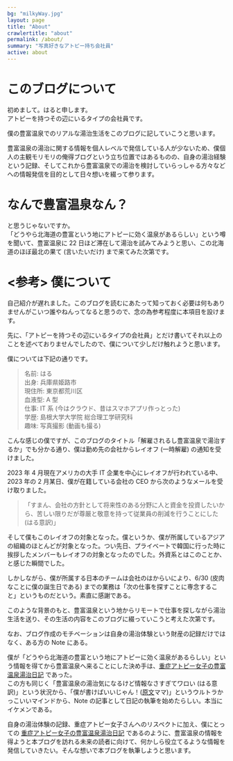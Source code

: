 ```yaml
---
bg: "milkyWay.jpg"
layout: page
title: "About"
crawlertitle: "about"
permalink: /about/
summary: "写真好きなアトピー持ち会社員"
active: about
---
```


# このブログについて

初めまして。はると申します。
<br>
アトピーを持つその辺にいるタイプの会社員です。

僕の豊富温泉でのリアルな湯治生活をこのブログに記していこうと思います。

豊富温泉の湯治に関する情報を個人レベルで発信している人が少ないため、僕個人の主観モリモリの俺得ブログという立ち位置ではあるものの、自身の湯治経験という記録、そしてこれから豊富温泉での湯治を検討していらっしゃる方々などへの情報発信を目的として日々想いを綴って参ります。

# なんで豊富温泉なん？

と思うじゃないですか。
<br>
「どうやら北海道の豊富という地にアトピーに効く温泉があるらしい」という噂を聞いて、豊富温泉に 22 日ほど滞在して湯治を試みてみようと思い、この北海道のほぼ最北の果て (言いたいだけ) まで来てみた次第です。

# <参考> 僕について

自己紹介が遅れました。このブログを読むにあたって知っておく必要は何もありませんがこいつ誰やねんってなると思うので、念の為参考程度に本項目を設けます。

先に、「アトピーを持つその辺にいるタイプの会社員」とだけ書いてそれ以上のことを述べておりませんでしたので、僕について少しだけ触れようと思います。

僕については下記の通りです。
> 名前: はる <br>
出身: 兵庫県姫路市 <br>
現住所: 東京都荒川区 <br>
血液型: A 型 <br>
仕事: IT 系 (今はクラウド、昔はスマホアプリ作っとった) <br>
学歴: 島根大学大学院 総合理工学研究科 <br>
趣味: 写真撮影 (動画も撮る) <br>


こんな感じの僕ですが、このブログのタイトル「解雇されるし豊富温泉で湯治するか」でも分かる通り、僕は勤め先の会社からレイオフ (一時解雇) の通知を受けました。

2023 年 4 月現在アメリカの大手 IT 企業を中心にレイオフが行われている中、2023 年の 2 月某日、僕が在籍している会社の CEO から次のようなメールを受け取りました。

>「すまん、会社の方針として将来性のある分野に人と資金を投資したいから、苦しい限りだが尊厳と敬意を持って従業員の削減を行うことにした (はる意訳)」

そして僕もこのレイオフの対象となった。僕というか、僕が所属しているアジアの組織のほとんどが対象となった。つい先日、プライベートで韓国に行った時に挨拶したメンバーもレイオフの対象となったのでした。外資系とはこのことか、と感じた瞬間でした。

しかしながら、僕が所属する日本のチームは会社のはからいにより、6/30 (皮肉なことに僕の誕生日である) までの業務は「次の仕事を探すことに専念すること」というものだという。素直に感謝である。

このような背景のもと、豊富温泉という地からリモートで仕事を探しながら湯治生活を送り、その生活の内容をこのブログに綴っていこうと考えた次第です。

なお、ブログ作成のモチベーションは自身の湯治体験という財産の記録だけではなく、ある方の Note にある。

僕が「どうやら北海道の豊富という地にアトピーに効く温泉があるらしい」という情報を得てから豊富温泉へ来ることにした決め手は、[重症アトピー女子の豊富温泉湯治日記](https://note.com/atopicgirl) であった。
<br>
この方も同じく「豊富温泉の湯治気になるけど情報なさすぎてワロい (はる意訳)」という状況から、「僕が書けばいいじゃん！([原文](https://note.com/atopicgirl/n/n5a4b1ab3eb42)ママ)」というウルトラかっこいいマインドから、Note の記事として日記の執筆を始めたらしい。本当にイケメンである。

自身の湯治体験の記録、重症アトピー女子さんへのリスペクトに加え、僕にとっての [重症アトピー女子の豊富温泉湯治日記](https://note.com/atopicgirl) であるのように、豊富温泉の情報を得ようと本ブログを訪れる未来の読者に向けて、何かしら役立てるような情報を発信していきたい。そんな想いで本ブログを執筆しようと思います。